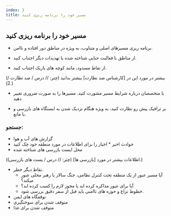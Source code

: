 ```yaml
---
index: 3
title: مسیر خود را برنامه ریزی کنید
---
```

## مسیر خود را برنامه ریزی کنید

*   برنامه ریزی مسیرهای اصلی و متناوب، به ویژه در مناطق دور افتاده و ناامن.

*   از مناطق با فعالیت جنایی شناخته شده یا تهدیدات دیگر اجتناب کنید.

*   از نقاط مسدود، مانند کوچه های باریک اجتناب کنید.

(بیشتر در مورد این در [کارشناس ضد نظارت] بیشتر بدانید (چتر: // درس / ضد نظارت / 2).)

*   با متخصصان درباره شرایط مسیر مشورت کنید. مسیرها را به صورت ضروری تغییر دهید

*   بر ترافیک پیش رو نظارت کنید، به ویژه هنگام نزدیک شدن به ایستگاه های بازرسی و یا مانع.

### جستجو:

*   گزارش های آب و هوا
*   حوادث اخیر * اخبار را برای اطلاعات در مورد منطقه خود چک کنید
*   محل ایست بازرسی های شناخته شده

(اطلاعات بیشتر در مورد [بازرسی ها] (چتر: // درس / پست های بازرسی).)

*   نقاط دیگر خطر.
    * آیا مسیر عبور از یک منطقه تحت کنترل نظامی، جنگ سالار یا رهبر محلی عبور میکند؟
    * آیا برای عبور مذاکره کرده اید یا مجوز لازم را کسب کرده اید؟
    * خطوط نزاع و حوزه های ناامنی باید قبل از سفر دقیق بررسی شود.
*   توقفگاه های ایمن
*   متوقف شدن برای سوختگیری
*   متوقف شدن برای غذا